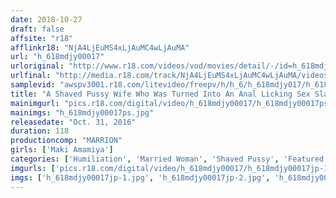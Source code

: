 ```yaml
---
date: 2018-10-27
draft: false
affsite: "r18"
afflinkr18: "NjA4LjEuMS4xLjAuMC4wLjAuMA"
url: "h_618mdjy00017"
urloriginal: "http://www.r18.com/videos/vod/movies/detail/-/id=h_618mdjy00017"
urlfinal: "http://media.r18.com/track/NjA4LjEuMS4xLjAuMC4wLjAuMA/videos/vod/movies/detail/-/id=h_618mdjy00017"
samplevid: "awspv3001.r18.com/litevideo/freepv/h/h_6/h_618mdjy017/h_618mdjy017_dmb_w.mp4"
title: "A Shaved Pussy Wife Who Was Turned Into An Anal Licking Sex Slave Maki Amamiya"
mainimgurl: "pics.r18.com/digital/video/h_618mdjy00017/h_618mdjy00017ps.jpg"
mainimgs: "h_618mdjy00017ps.jpg"
releasedate: "Oct. 31, 2016"
duration: 118
productioncomp: "MARRION"
girls: ['Maki Amamiya']
categories: ['Humiliation', 'Married Woman', 'Shaved Pussy', 'Featured Actress', 'Anal Play', 'Hi-Def']
imgurls: ['pics.r18.com/digital/video/h_618mdjy00017/h_618mdjy00017jp-1.jpg', 'pics.r18.com/digital/video/h_618mdjy00017/h_618mdjy00017jp-2.jpg', 'pics.r18.com/digital/video/h_618mdjy00017/h_618mdjy00017jp-3.jpg', 'pics.r18.com/digital/video/h_618mdjy00017/h_618mdjy00017jp-4.jpg', 'pics.r18.com/digital/video/h_618mdjy00017/h_618mdjy00017jp-5.jpg', 'pics.r18.com/digital/video/h_618mdjy00017/h_618mdjy00017jp-6.jpg', 'pics.r18.com/digital/video/h_618mdjy00017/h_618mdjy00017jp-7.jpg', 'pics.r18.com/digital/video/h_618mdjy00017/h_618mdjy00017jp-8.jpg', 'pics.r18.com/digital/video/h_618mdjy00017/h_618mdjy00017jp-9.jpg', 'pics.r18.com/digital/video/h_618mdjy00017/h_618mdjy00017jp-10.jpg', 'pics.r18.com/digital/video/h_618mdjy00017/h_618mdjy00017jp-11.jpg', 'pics.r18.com/digital/video/h_618mdjy00017/h_618mdjy00017jp-12.jpg', 'pics.r18.com/digital/video/h_618mdjy00017/h_618mdjy00017jp-13.jpg', 'pics.r18.com/digital/video/h_618mdjy00017/h_618mdjy00017jp-14.jpg', 'pics.r18.com/digital/video/h_618mdjy00017/h_618mdjy00017jp-15.jpg', 'pics.r18.com/digital/video/h_618mdjy00017/h_618mdjy00017jp-16.jpg', 'pics.r18.com/digital/video/h_618mdjy00017/h_618mdjy00017jp-17.jpg', 'pics.r18.com/digital/video/h_618mdjy00017/h_618mdjy00017jp-18.jpg', 'pics.r18.com/digital/video/h_618mdjy00017/h_618mdjy00017jp-19.jpg']
imgs: ['h_618mdjy00017jp-1.jpg', 'h_618mdjy00017jp-2.jpg', 'h_618mdjy00017jp-3.jpg', 'h_618mdjy00017jp-4.jpg', 'h_618mdjy00017jp-5.jpg', 'h_618mdjy00017jp-6.jpg', 'h_618mdjy00017jp-7.jpg', 'h_618mdjy00017jp-8.jpg', 'h_618mdjy00017jp-9.jpg', 'h_618mdjy00017jp-10.jpg', 'h_618mdjy00017jp-11.jpg', 'h_618mdjy00017jp-12.jpg', 'h_618mdjy00017jp-13.jpg', 'h_618mdjy00017jp-14.jpg', 'h_618mdjy00017jp-15.jpg', 'h_618mdjy00017jp-16.jpg', 'h_618mdjy00017jp-17.jpg', 'h_618mdjy00017jp-18.jpg', 'h_618mdjy00017jp-19.jpg']
---
```

